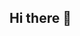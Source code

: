 ## Hi there 👋

<!---
I'M 🚀 BrainBit - AI-Powered Bitcoin Anomaly Detection


📊 Real-Time Crypto Monitoring & AI Alerts

BrainBit is an advanced AI-powered Bitcoin anomaly detection system that monitors transactions, detects suspicious activities, and triggers automated alerts via webhooks, Telegram, Discord, and email notifications.
---
🔧 Features

✅ Real-time Bitcoin transaction tracking using WebSockets
✅ AI-powered anomaly detection for fraud prevention
✅ Webhook automation for instant alerts & responses
✅ Postman API integration for automated monitoring
✅ Firebase Firestore logging for historical transaction data
✅ Multi-channel notifications (Email, Telegram, Discord, Slack)
✅ Live market updates with stock and bond correlations
✅ Automated AI Insights & Reports


---

📡 API Documentation

Authentication

All requests require an API Key, which must be passed in the Authorization header as:

Authorization: Bearer YOUR_API_KEY
---
📌 Transactions API

📥 Get All Transactions

Fetches all recorded Bitcoin transactions.

GET /api/transactions

Response:

{
  "transactions": [
    {
      "txid": "fb5ce0b619ff2...",
      "amount": 0.0195632,
      "timestamp": "2024-11-20T12:26:08Z",
      "status": "confirmed"
    }
  ]
}


---

🚨 Anomaly Detection API

🔎 Get Anomalies

Retrieves suspicious transactions flagged by the AI model.

GET /api/anomalies

Response:

{
  "anomalies": [
    {
      "txid": "a45b68f436e1...",
      "risk_score": 92.5,
      "reason": "Unusual transaction amount"
    }
  ]
}


---

📡 Webhooks API

📢 Trigger Webhook Alert

Used to manually trigger an alert for a detected anomaly.

POST /api/webhooks/alert
Content-Type: application/json
Authorization: Bearer YOUR_API_KEY

Payload:

{
  "txid": "a45b68f436e1...",
  "message": "High-risk transaction detected",
  "channel": "telegram"
}

Response:

{
  "status": "success",
  "alert_sent": true
}


---

🛠️ Installation & Setup

# Clone the repository
git clone https://github.com/yourusername/brainbit-ai.git
cd brainbit-ai

# Install dependencies
npm install

# Set up environment variables
cp .env.example .env
nano .env  # Add your API keys & config

# Start the server
npm start


---

🐳 Docker Setup

Run BrainBit in a Docker container:

1. Build the Docker image:

docker build -t brainbit-ai .


2. Run the container:

docker run -p 3000:3000 --env-file .env brainbit-ai


3. Check logs:

docker logs -f brainbit-ai




---

🚀 Deployment on Render

1. Fork the repository


2. Connect to Render via GitHub


3. Deploy with WebSockets enabled


4. Set environment variables


5. Test API & webhook integration




---

🤖 AI Model Integration

Our anomaly detection is powered by TensorFlow.js & Python, continuously learning from real-time Bitcoin transaction data.

Model Training

# Train the AI anomaly detection model
python train_model.py


---

👨‍💻 Contribute

We welcome contributors! Open an issue or submit a PR to help improve BrainBit.

🛠️ How to Contribute

Fork the repository

Create a feature branch:

git checkout -b feature-new-feature

Commit changes & push:

git commit -m "Added new anomaly detection model"
git push origin feature-new-feature

Create a Pull Request! 🚀



---

📜 License

This project is licensed under the MIT License.


---

Let me know if you want more refinements! 🚀

